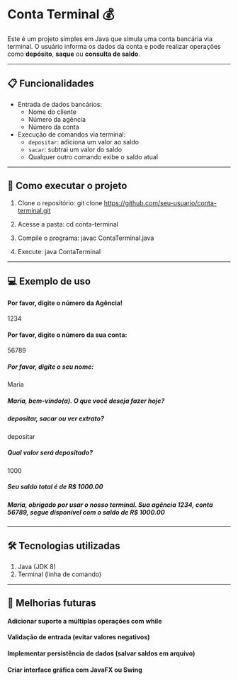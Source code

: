 # Conta Terminal 💰

Este é um projeto simples em Java que simula uma conta bancária via terminal. O usuário informa os dados da conta e pode realizar operações como **depósito**, **saque** ou **consulta de saldo**.

---

## 📋 Funcionalidades

- Entrada de dados bancários:
  - Nome do cliente
  - Número da agência
  - Número da conta
- Execução de comandos via terminal:
  - `depositar`: adiciona um valor ao saldo
  - `sacar`: subtrai um valor do saldo
  -   Qualquer outro comando exibe o saldo atual

---

## 🚀 Como executar o projeto

1. Clone o repositório:
   git clone https://github.com/seu-usuario/conta-terminal.git

2. Acesse a pasta:
    cd conta-terminal
   
3. Compile o programa:
    javac ContaTerminal.java
   
4. Execute:
    java ContaTerminal

---

## 💻 Exemplo de uso

#### Por favor, digite o número da Agência!
 1234
#### Por favor, digite o número da sua conta: 
 56789
##### Por favor, digite o seu nome: 
 Maria
##### Maria, bem-vindo(a). O que você deseja fazer hoje?
##### depositar, sacar ou ver extrato?
 depositar
##### Qual valor será depositado?
 1000
##### Seu saldo total é de R$ 1000.00
##### Maria, obrigado por usar o nosso terminal. Sua agência 1234, conta 56789, segue disponível com o saldo de R$ 1000.00

---

## 🛠 Tecnologias utilizadas
1. Java (JDK 8)
2. Terminal (linha de comando)

---

## 🎯 Melhorias futuras 
#### Adicionar suporte a múltiplas operações com while
#### Validação de entrada (evitar valores negativos)
#### Implementar persistência de dados (salvar saldos em arquivo)
#### Criar interface gráfica com JavaFX ou Swing
